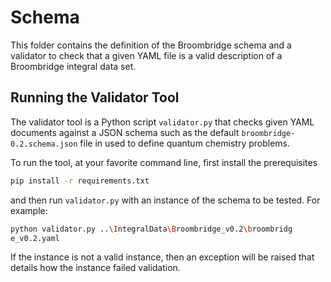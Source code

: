 # Schema

This folder contains the definition of the Broombridge schema and a validator to check that a given YAML file is a valid description of a Broombridge integral data set.

## Running the Validator Tool

The validator tool is a Python script `validator.py` that checks given YAML documents against a JSON schema such as the default `broombridge-0.2.schema.json` file in used to define quantum chemistry problems.

To run the tool, at your favorite command line, first install the prerequisites
```bash
pip install -r requirements.txt
```
and then run `validator.py` with an instance of the schema to be tested.
For example:

```bash
python validator.py ..\IntegralData\Broombridge_v0.2\broombridg
e_v0.2.yaml
```

If the instance is not a valid instance, then an exception will be raised that details how the instance failed validation.
